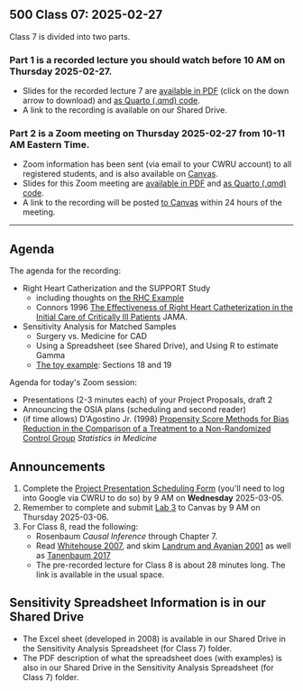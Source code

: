 ## 500 Class 07: 2025-02-27

Class 7 is divided into two parts.

### Part 1 is a recorded lecture you should watch before 10 AM on Thursday 2025-02-27.

- Slides for the recorded lecture 7 are [available in PDF](https://github.com/THOMASELOVE/500-slides-2025/blob/main/500_slides07r.pdf) (click on the down arrow to download) and [as Quarto (.qmd) code](https://github.com/THOMASELOVE/500-slides-2025/blob/main/500_slides07r.qmd).
- A link to the recording is available on our Shared Drive.

### Part 2 is a Zoom meeting on Thursday 2025-02-27 from **10-11 AM** Eastern Time. 

- Zoom information has been sent (via email to your CWRU account) to all registered students, and is also available on [Canvas](https://canvas.case.edu).
- Slides for this Zoom meeting are [available in PDF](https://github.com/THOMASELOVE/500-slides-2025/blob/main/500_slides07z.pdf) and [as Quarto (.qmd) code](https://github.com/THOMASELOVE/500-slides-2025/blob/main/500_slides07z.qmd).
- A link to the recording will be posted [to Canvas](https://canvas.case.edu/) within 24 hours of the meeting.

----

## Agenda

The agenda for the recording:

- Right Heart Catherization and the SUPPORT Study
    - including thoughts on [the RHC Example](https://thomaselove.github.io/500-examples/)
    - Connors 1996 [The Effectiveness of Right Heart Catheterization in the Initial Care of Critically Ill Patients](https://github.com/THOMASELOVE/500-sources/blob/main/articles/Connors%20et%20al%201996%20JAMA%20The%20Right%20Heart%20Catheterization%20Study.pdf) JAMA.
- Sensitivity Analysis for Matched Samples
    - Surgery vs. Medicine for CAD
    - Using a Spreadsheet (see Shared Drive), and Using R to estimate Gamma
    - [The toy example](https://thomaselove.github.io/500-examples/): Sections 18 and 19

Agenda for today's Zoom session:

- Presentations (2-3 minutes each) of your Project Proposals, draft 2
- Announcing the OSIA plans (scheduling and second reader)
- (if time allows) D'Agostino Jr. (1998) [Propensity Score Methods for Bias Reduction in the Comparison of a Treatment to a Non-Randomized Control Group](https://github.com/THOMASELOVE/500-sources/blob/main/articles/D'Agostino%201998%20SIM%20Tutorial%20on%20Propensity%20Scores.pdf) *Statistics in Medicine*

## Announcements

1. Complete the [Project Presentation Scheduling Form](https://bit.ly/500-project-schedule-2025) (you'll need to log into Google via CWRU to do so) by 9 AM on **Wednesday** 2025-03-05.
2. Remember to complete and submit [Lab 3](https://thomaselove.github.io/500-2025/lab3.html) to Canvas by 9 AM on Thursday 2025-03-06.
3. For Class 8, read the following:
    - Rosenbaum *Causal Inference* through Chapter 7.
    - Read [Whitehouse 2007](https://github.com/THOMASELOVE/500-sources/blob/main/articles/Whitehouse%202007%20WSJ%20Economics%20and%20Autism.pdf), and skim [Landrum and Ayanian 2001](https://github.com/THOMASELOVE/500-sources/blob/main/articles/Landrum%20and%20Ayanian%202001%20Propensity%20Scores%20and%20Instrumental%20Variables.pdf) as well as [Tanenbaum 2017](https://github.com/THOMASELOVE/500-sources/blob/main/articles/Tanenbaum_2017_extra.pdf)
    - The pre-recorded lecture for Class 8 is about 28 minutes long. The link is available in the usual space.

## Sensitivity Spreadsheet Information is in our Shared Drive

- The Excel sheet (developed in 2008) is available in our Shared Drive in the Sensitivity Analysis Spreadsheet (for Class 7) folder.
- The PDF description of what the spreadsheet does (with examples) is also in our Shared Drive in the Sensitivity Analysis Spreadsheet (for Class 7) folder.
